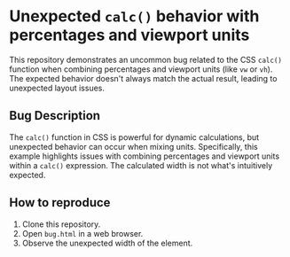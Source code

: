 # Unexpected `calc()` behavior with percentages and viewport units

This repository demonstrates an uncommon bug related to the CSS `calc()` function when combining percentages and viewport units (like `vw` or `vh`). The expected behavior doesn't always match the actual result, leading to unexpected layout issues.

## Bug Description
The `calc()` function in CSS is powerful for dynamic calculations, but unexpected behavior can occur when mixing units. Specifically, this example highlights issues with combining percentages and viewport units within a `calc()` expression. The calculated width is not what's intuitively expected.

## How to reproduce
1. Clone this repository.
2. Open `bug.html` in a web browser.
3. Observe the unexpected width of the element.